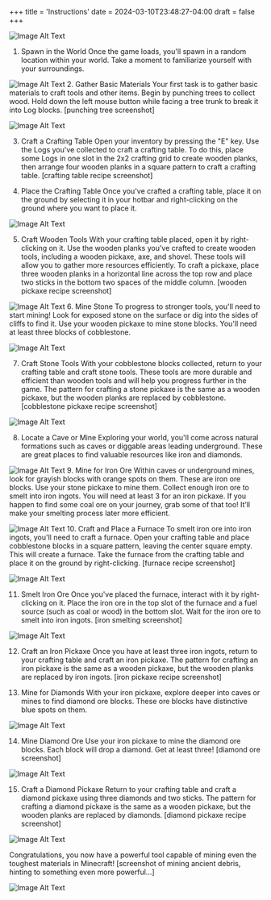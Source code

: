 +++
title = 'Instructions'
date = 2024-03-10T23:48:27-04:00
draft = false
+++

![Image Alt Text](https://staticg.sportskeeda.com/editor/2022/04/48400-16503644372629-1920.jpg)

1. Spawn in the World
Once the game loads, you'll spawn in a random location within your world. Take a moment to familiarize yourself with your surroundings.

![Image Alt Text](https://static.wikia.nocookie.net/stewiepig/images/6/61/Mine5.png/revision/latest?cb=20150726203756)
2. Gather Basic Materials
Your first task is to gather basic materials to craft tools and other items. Begin by punching trees to collect wood. Hold down the left mouse button while facing a tree trunk to break it into Log blocks. [punching tree screenshot]

![Image Alt Text](https://lh4.googleusercontent.com/uVoDoyNqCQnu3mB4Pue-XHvvPA-7fESO3lvAZ79XIOEtEZ6ODn5VVga2rST-Qjp-F6B9mAIL6E9fAdCEjd6s8QDcHPXswQqXofD3wUZHMEAM0Rxc4ZPqxuCJYtduDIsjXaMMUOuts1eySoFZfY0uyTyBnAQdxjIDIpfXbkIYf4TDXijMhI-j7TTQ3MtkbA)

3. Craft a Crafting Table
Open your inventory by pressing the "E" key. Use the Logs you've collected to craft a crafting table. To do this, place some Logs in one slot in the 2x2 crafting grid to create wooden planks, then arrange four wooden planks in a square pattern to craft a crafting table. [crafting table recipe screenshot]

4. Place the Crafting Table
Once you've crafted a crafting table, place it on the ground by selecting it in your hotbar and right-clicking on the ground where you want to place it.

![Image Alt Text](https://i.etsystatic.com/21360764/r/il/e002d9/4271991873/il_fullxfull.4271991873_o3uk.jpg)

5. Craft Wooden Tools
With your crafting table placed, open it by right-clicking on it. Use the wooden planks you've crafted to create wooden tools, including a wooden pickaxe, axe, and shovel. These tools will allow you to gather more resources efficiently. To craft a pickaxe, place three wooden planks in a horizontal line across the top row and place two sticks in the bottom two spaces of the middle column. [wooden pickaxe recipe screenshot]

![Image Alt Text](https://www.wikihow.com/images/thumb/5/52/Get-Stone-in-Minecraft-Step-1-Version-2.jpg/v4-460px-Get-Stone-in-Minecraft-Step-1-Version-2.jpg.webp)
6. Mine Stone
To progress to stronger tools, you'll need to start mining! Look for exposed stone on the surface or dig into the sides of cliffs to find it. Use your wooden pickaxe to mine stone blocks. You'll need at least three blocks of cobblestone.

![Image Alt Text](https://images-wixmp-ed30a86b8c4ca887773594c2.wixmp.com/f/fd70e17b-0ad0-4fb3-a5e7-df2a2a61e1ec/dayayfn-7b19a0b1-4fd6-4c63-8732-12927b39fd44.png/v1/fill/w_1024,h_288,q_80,strp/minecraft_stone_tools_by_sgt_alix_mc_dayayfn-fullview.jpg?token=eyJ0eXAiOiJKV1QiLCJhbGciOiJIUzI1NiJ9.eyJzdWIiOiJ1cm46YXBwOjdlMGQxODg5ODIyNjQzNzNhNWYwZDQxNWVhMGQyNmUwIiwiaXNzIjoidXJuOmFwcDo3ZTBkMTg4OTgyMjY0MzczYTVmMGQ0MTVlYTBkMjZlMCIsIm9iaiI6W1t7ImhlaWdodCI6Ijw9Mjg4IiwicGF0aCI6IlwvZlwvZmQ3MGUxN2ItMGFkMC00ZmIzLWE1ZTctZGYyYTJhNjFlMWVjXC9kYXlheWZuLTdiMTlhMGIxLTRmZDYtNGM2My04NzMyLTEyOTI3YjM5ZmQ0NC5wbmciLCJ3aWR0aCI6Ijw9MTAyNCJ9XV0sImF1ZCI6WyJ1cm46c2VydmljZTppbWFnZS5vcGVyYXRpb25zIl19.KSaJfrcpTidh0Py-SfdeG8JhjaD2BSHMWjc-AYvH9ks)

7. Craft Stone Tools
With your cobblestone blocks collected, return to your crafting table and craft stone tools. These tools are more durable and efficient than wooden tools and will help you progress further in the game. The pattern for crafting a stone pickaxe is the same as a wooden pickaxe, but the wooden planks are replaced by cobblestone. [cobblestone pickaxe recipe screenshot]

![Image Alt Text](https://static.planetminecraft.com/files/image/minecraft/project/2021/181/14472835_xl.webp)

8. Locate a Cave or Mine
Exploring your world, you'll come across natural formations such as caves or diggable areas leading underground. These are great places to find valuable resources like iron and diamonds.

![Image Alt Text](https://images-wixmp-ed30a86b8c4ca887773594c2.wixmp.com/f/62985276-7cef-4677-99d3-097624b302c1/d5ptv45-ceb05cf7-4290-49f7-873f-baed3458d596.png?token=eyJ0eXAiOiJKV1QiLCJhbGciOiJIUzI1NiJ9.eyJzdWIiOiJ1cm46YXBwOjdlMGQxODg5ODIyNjQzNzNhNWYwZDQxNWVhMGQyNmUwIiwiaXNzIjoidXJuOmFwcDo3ZTBkMTg4OTgyMjY0MzczYTVmMGQ0MTVlYTBkMjZlMCIsIm9iaiI6W1t7InBhdGgiOiJcL2ZcLzYyOTg1Mjc2LTdjZWYtNDY3Ny05OWQzLTA5NzYyNGIzMDJjMVwvZDVwdHY0NS1jZWIwNWNmNy00MjkwLTQ5ZjctODczZi1iYWVkMzQ1OGQ1OTYucG5nIn1dXSwiYXVkIjpbInVybjpzZXJ2aWNlOmZpbGUuZG93bmxvYWQiXX0.ZbfHe12mMffk5gFQw7sVai6kc9_huDU2bQSJUaENAfg)
9. Mine for Iron Ore
Within caves or underground mines, look for grayish blocks with orange spots on them. These are iron ore blocks. Use your stone pickaxe to mine them. Collect enough iron ore to smelt into iron ingots. You will need at least 3 for an iron pickaxe. If you happen to find some coal ore on your journey, grab some of that too! It’ll make your smelting process later more efficient.

![Image Alt Text](https://staticg.sportskeeda.com/editor/2022/02/93dc7-16449241526551-1920.jpg)
10. Craft and Place a Furnace
To smelt iron ore into iron ingots, you'll need to craft a furnace. Open your crafting table and place cobblestone blocks in a square pattern, leaving the center square empty. This will create a furnace. Take the furnace from the crafting table and place it on the ground by right-clicking. [furnace recipe screenshot]

![Image Alt Text](https://www.canteach.ca/minecraft-pe/images/iron_ingot.gif)

11. Smelt Iron Ore
Once you've placed the furnace, interact with it by right-clicking on it. Place the iron ore in the top slot of the furnace and a fuel source (such as coal or wood) in the bottom slot. Wait for the iron ore to smelt into iron ingots. [iron smelting screenshot]

![Image Alt Text](https://qph.cf2.quoracdn.net/main-qimg-e588e1ebb94e7f30560d263c72c4811a-lq)

12. Craft an Iron Pickaxe
Once you have at least three iron ingots, return to your crafting table and craft an iron pickaxe. The pattern for crafting an iron pickaxe is the same as a wooden pickaxe, but the wooden planks are replaced by iron ingots. [iron pickaxe recipe screenshot]

13. Mine for Diamonds
With your iron pickaxe, explore deeper into caves or mines to find diamond ore blocks. These ore blocks have distinctive blue spots on them.

![Image Alt Text](https://staticg.sportskeeda.com/editor/2022/01/642fd-16432684990705-1920.jpg)

14. Mine Diamond Ore
Use your iron pickaxe to mine the diamond ore blocks. Each block will drop a diamond. Get at least three! [diamond ore screenshot]

![Image Alt Text](https://www.digminecraft.com/tool_recipes/images/make_diamond_pickaxe.png)

15. Craft a Diamond Pickaxe
Return to your crafting table and craft a diamond pickaxe using three diamonds and two sticks. The pattern for crafting a diamond pickaxe is the same as a wooden pickaxe, but the wooden planks are replaced by diamonds. [diamond pickaxe recipe screenshot]

![Image Alt Text](https://images-wixmp-ed30a86b8c4ca887773594c2.wixmp.com/f/bd970fcc-f480-49fe-b862-5ce5302015ad/dd8hrhn-89a71cf7-6caa-474e-9911-81a8d61538c4.png/v1/fill/w_1191,h_671/minecraft_meme_by_bookboy99_dd8hrhn-pre.png?token=eyJ0eXAiOiJKV1QiLCJhbGciOiJIUzI1NiJ9.eyJzdWIiOiJ1cm46YXBwOjdlMGQxODg5ODIyNjQzNzNhNWYwZDQxNWVhMGQyNmUwIiwiaXNzIjoidXJuOmFwcDo3ZTBkMTg4OTgyMjY0MzczYTVmMGQ0MTVlYTBkMjZlMCIsIm9iaiI6W1t7ImhlaWdodCI6Ijw9NzIxIiwicGF0aCI6IlwvZlwvYmQ5NzBmY2MtZjQ4MC00OWZlLWI4NjItNWNlNTMwMjAxNWFkXC9kZDhocmhuLTg5YTcxY2Y3LTZjYWEtNDc0ZS05OTExLTgxYThkNjE1MzhjNC5wbmciLCJ3aWR0aCI6Ijw9MTI4MCJ9XV0sImF1ZCI6WyJ1cm46c2VydmljZTppbWFnZS5vcGVyYXRpb25zIl19.86bR22EI9az5Os2WrKvAGyzQPRRYW8NvTg81hX_u-z0)

Congratulations, you now have a powerful tool capable of mining even the toughest materials in Minecraft! [screenshot of mining ancient debris, hinting to something even more powerful…]

![Image Alt Text](https://res.cloudinary.com/lmn/image/upload/c_limit,h_360,w_640/e_sharpen:100/f_auto,fl_lossy,q_auto/v1/gameskinnyc/a/n/c/ancient-debris-block-minecraft-31a26.jpg)
